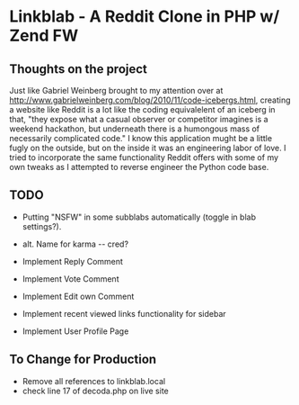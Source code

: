 Linkblab - A Reddit Clone in PHP w/ Zend FW
==========================================

Thoughts on the project
----------------------------------

Just like Gabriel Weinberg brought to my attention over at http://www.gabrielweinberg.com/blog/2010/11/code-icebergs.html, creating a website like Reddit is a lot like the coding equivalelent of an iceberg in that, "they expose what a casual observer or competitor imagines is a  weekend hackathon, but underneath there is a humongous mass of necessarily  complicated code." I know this application mught be a little fugly on the outside, but on the inside it was an engineering labor of love. I tried to incorporate the same functionality Reddit offers with some of my own tweaks as I attempted to reverse engineer the Python code base.


TODO 
----------------------

- Putting "NSFW" in some subblabs automatically (toggle in blab settings?).
- alt. Name for karma -- cred? 

- Implement Reply Comment
- Implement Vote Comment
- Implement Edit own Comment
- Implement recent viewed links functionality for sidebar
- Implement User Profile Page


To Change for Production
----------------------
- Remove all references to linkblab.local
- check line 17 of decoda.php on live site